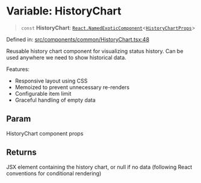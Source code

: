 # Variable: HistoryChart

> `const` **HistoryChart**: [`React.NamedExoticComponent`](https://github.com/DefinitelyTyped/DefinitelyTyped/blob/80449050d0e5e84f44ffa3fd3dc5651e4747e589/types/react/index.d.ts#L571)\<[`HistoryChartProps`](../interfaces/HistoryChartProps.md)\>

Defined in: [src/components/common/HistoryChart.tsx:48](https://github.com/Nick2bad4u/Uptime-Watcher/blob/main/src/components/common/HistoryChart.tsx#L48)

Reusable history chart component for visualizing status history. Can be used
anywhere we need to show historical data.

Features:

- Responsive layout using CSS
- Memoized to prevent unnecessary re-renders
- Configurable item limit
- Graceful handling of empty data

## Param

HistoryChart component props

## Returns

JSX element containing the history chart, or null if no data
  (following React conventions for conditional rendering)

